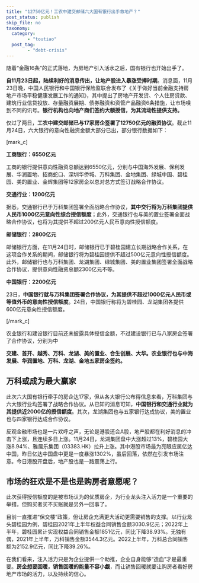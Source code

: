 ```yaml
---
title: "12750亿元！工农中建交邮储六大国有银行出手救地产？"
post_status: publish
skip_file: no
taxonomy:
  category:
        - "toutiao"
  post_tag:
        - "debt-crisis"
---
```


随着“金融16条”的正式落地，为房地产引入活水之后，国有银行也开始出手了。

**自11月23日起，陆续利好的消息传出，让地产股进入暴涨受捧时期**。消息面，11月23日晚，中国人民银行和中国银行保险监联合发布了《关于做好当前金融支持房地产市场平稳健康发展工作的通知》，其中提出了房地产开发贷、个人住房贷款、建筑行业信贷投放、存量融资展期、债券融资和资管产品融资6条措施，让市场嗅到不同的讯号。**银行机构也向地产商们签约大额授信，为其流动性提供支持。**

仅过了两日，**工农中建交邮储已与17家房企签署了12750亿元的融资协议**。截止11月24日，六大银行的意向性融资金额大部分已出，部分银行数据如下：

[mark_c]

**工商银行：6550亿元**

工商的银行提供意向性融资总额达到6550亿元，分别与中国海外发展、保利发展、华润置地、招商蛇口、深圳华侨城、万科集团、金地集团、绿城中国、碧桂园、美的置业、金辉集团等12家房企以总对总方式签订战略合作协议。

**交通行业：1200亿元**

据悉，交通银行已于万科集团签署全面战略合作协议，**其中交行将为万科集团提供人民币1000亿元意向性综合授信额度**；此外，交通银行也与美的置业签署全面战略合作协议，也将为其提供不超过200亿元人民币意向性授信额度。

**邮储银行：2800亿元**

邮储银行方面，在11月24日时，邮储银行已于碧桂园建立长期战略合作关系，在这项合作关系的期间，邮储银行将为碧桂园提供不超过500亿元意向性授信额度。此外，邮储银行也与万科集团、龙湖集团、绿城集团、美的置业集团签署全面战略合作协议，提供意向性融资总额2300亿元不等。

**中国银行：2200亿元**

23日，**中国银行就与万科集团签署合作协议，为其提供不超过1000亿元人民币或等值外币的意向性授信额度**。24日，中国银行称将为碧桂园、龙湖集团各提供600亿元意向性授信额度。

[/mark_c]

农业银行和建设银行目前还未披露具体授信金额，不过建设银行已与八家房企签署了合作协议，分别为中

**交建、首开、越秀、万科、龙湖、美的置业、合生创展、大华。农业银行也与中海发展、华润置地、万科、龙湖、金地五家房企签约。**

## **万科或成为最大赢家**

此次六大国有银行牵手的房企达17家，但从各大银行公布得信息来看，万科集团与六大银行业均签署了战略合作协议。从已知的消息可知，**中国银行和交通行业就为其提供近2000亿的授信额度**。其次，龙湖集团也与五家银行达成协议，美的置业也与四家银行达成合作协议。

反观金融市场也是一片欢呼之声，无论是港股还会A股，地产股都在利好消息的冲击下上涨，且连续多日上涨。11月24日，龙湖集团盘中大涨超过13%，碧桂园大涨8.94%、雅居乐集团（03383.HK）拉升上涨。其中港股市场最为亮眼应属亿达中国，昨日亿达中国盘中更是一度暴涨1302%，虽后回落，依然在引发市场注意。今日港股开盘后，地产股也是一路震荡上行。

## **市场的狂欢是不是也是购房者意愿呢？**

此次获得授信额度的是被市场认为的优质房企，为行业龙头注入活力是一个重要的举措，但购买者买不买账就是另外一回事了。

目前一直推进“保交楼”政策，但让房企充满更大活动更需要销售的支撑。以行业龙头碧桂园为例，碧桂园2021年上半年权益合同销售金额3030.9亿元；2022年上半年，碧桂园累计实现权益合同销售金额1851亿元，同比下降38.93%。无独有偶，2021年上半年，万科销售金额3544.3亿元。2022上半年，万科总合同销售额为2152.9亿元，同比下降39.26%。

在我们看来，注入活力只是为企业提供一个助推，企业自身能够“造血”才是最重要。**房企想要回暖，销售回暖的能量不容小觑**，而让销售回暖就要让购房者看好房地产市场的活力，以及持续的信心。
